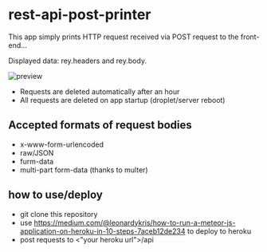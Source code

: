 # rest-api-post-printer

This app simply prints HTTP request received via POST request to the front-end...

Displayed data: rey.headers and rey.body.

![preview](https://github.com/sunyamare/rest-api-post-printer/blob/master/preview.png)

- Requests are deleted automatically after an hour
- All requests are deleted on app startup (droplet/server reboot)

## Accepted formats of request bodies

- x-www-form-urlencoded
- raw/JSON
- furm-data
- multi-part form-data (thanks to multer)

## how to use/deploy

- git clone this repository
- use https://medium.com/@leonardykris/how-to-run-a-meteor-js-application-on-heroku-in-10-steps-7aceb12de234 to deploy to heroku
- post requests to <"your heroku url">/api
